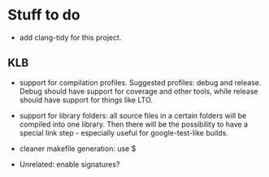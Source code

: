 # Stuff to do

- add clang-tidy for this project.

## KLB

- support for compilation profiles. Suggested profiles: debug and release. Debug should have support for coverage and other tools, while release should have support for things like LTO.
- support for library folders: all source files in a certain folders will be compiled into one library. Then there will be the possibility to have a special link step - especially useful for google-test-like builds.
- cleaner makefile generation: use $

- Unrelated: enable signatures?

